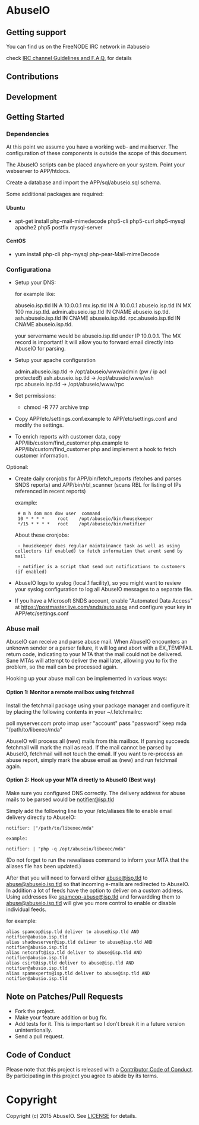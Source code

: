 # AbuseIO

## Getting support

You can find us on the FreeNODE IRC network in #abuseio

check [IRC channel Guidelines and F.A.Q.](https://abuse.io/abuseio/abuseio/wikis/ircandfaq) for details

## Contributions

## Development

## Getting Started

### Dependencies

At this point we assume you have a working web- and mailserver. The configuration of these components
is outside the scope of this document.

The AbuseIO scripts can be placed anywhere on your system. Point your webserver to APP/htdocs.

Create a database and import the APP/sql/abuseio.sql schema.

Some additional packages are required:

#### Ubuntu

* apt-get install php-mail-mimedecode php5-cli php5-curl php5-mysql apache2 php5 postfix mysql-server

#### CentOS

* yum install php-cli php-mysql php-pear-Mail-mimeDecode

### Configurationa

 - Setup your DNS:

    for example like:

    abuseio.isp.tld IN A 10.0.0.1
    mx.isp.tld IN A 10.0.0.1
    abuseio.isp.tld IN MX 100 mx.isp.tld.
    admin.abuseio.isp.tld IN CNAME abuseio.isp.tld.
    ash.abuseio.isp.tld IN CNAME abuseio.isp.tld.
    rpc.abuseio.isp.tld IN CNAME abuseio.isp.tld.

    your servername would be abuseio.isp.tld under IP 10.0.0.1. The MX record is important! It will allow you
    to forward email directly into AbuseIO for parsing.

 - Setup your apache configuration

    admin.abuseio.isp.tld -> /opt/abuseio/www/admin (pw / ip acl protected!)
    ash.abuseio.isp.tld   -> /opt/abuseio/www/ash
    rpc.abuseio.isp.tld   -> /opt/abuseio/www/rpc

 - Set permissions:

    - chmod -R 777 archive tmp

 - Copy APP/etc/settings.conf.example to APP/etc/settings.conf and modify the settings.
 - To enrich reports with customer data, copy APP/lib/custom/find_customer.php.example to APP/lib/custom/find_customer.php and implement a hook to fetch customer information.

Optional:

 - Create daily cronjobs for APP/bin/fetch_reports (fetches and parses SNDS reports) and APP/bin/rbl_scanner (scans RBL for listing of IPs referenced in recent reports)

    example:

        # m h dom mon dow user  command
        10 * * * *     root    /opt/abuseio/bin/housekeeper
        */15 * * * *   root    /opt/abuseio/bin/notifier

    About these cronjobs:

        - housekeeper does regular maintainance task as well as using collectors (if enabled) to fetch information that arent send by mail

        - notifier is a script that send out notifications to customers (if enabled)

 - AbuseIO logs to syslog (local.1 facility), so you might want to review your syslog configuration to log all AbuseIO messages to a separate file.
 - If you have a Microsoft SNDS account, enable "Automated Data Access" at https://postmaster.live.com/snds/auto.aspx and configure your key in APP/etc/settings.conf

### Abuse mail

AbuseIO can receive and parse abuse mail. When AbuseIO encounters an unknown sender or a parser failure, it will log and abort with a EX_TEMPFAIL return code, indicating to your MTA
that the mail could not be delivered. Sane MTAs will attempt to deliver the mail later, allowing you to fix the problem, so the mail can be processed again.

Hooking up your abuse mail can be implemented in various ways:

#### Option 1: Monitor a remote mailbox using fetchmail

Install the fetchmail package using your package manager and configure it by placing the following contents in your ~/.fetchmailrc:

poll myserver.com proto imap
    user "account"
    pass "password"
    keep
    mda "/path/to/libexec/mda"

AbuseIO will process all (new) mails from this mailbox. If parsing succeeds fetchmail will mark the mail as read. If the mail cannot be parsed by AbuseIO, fetchmail will not touch the email.
If you want to re-process an abuse report, simply mark the abuse email as (new) and run fetchmail again.

#### Option 2: Hook up your MTA directly to AbuseIO (Best way)

Make sure you configured DNS correctly. The delivery address for abuse mails to be parsed would be notifier@isp.tld

Simply add the following line to your /etc/aliases file to enable email delivery directly to AbuseIO:

    notifier: |"/path/to/libexec/mda"

    example:

    notifier: | "php -q /opt/abuseio/libexec/mda"

(Do not forget to run the newaliases command to inform your MTA that the aliases file has been updated.)

After that you will need to forward either abuse@isp.tld to abuse@abuseio.isp.tld so that incoming e-mails 
are redirected to AbuseIO. In addition a lot of feeds have the option to deliver on a custom address. Using 
addresses like spamcop-abuse@isp.tld and forwardding them to abuse@abuseio.isp.tld will give you more control 
to enable or disable individual feeds.

for example:

    alias spamcop@isp.tld deliver to abuse@isp.tld AND notifier@abusio.isp.tld
    alias shadowserver@isp.tld deliver to abuse@isp.tld AND notifier@abusio.isp.tld
    alias netcraft@isp.tld deliver to abuse@isp.tld AND notifier@abusio.isp.tld
    alias csirt@isp.tld deliver to abuse@isp.tld AND notifier@abusio.isp.tld
    alias spamexperts@isp.tld deliver to abuse@isp.tld AND notifier@abusio.isp.tld

## Note on Patches/Pull Requests

 * Fork the project.
 * Make your feature addition or bug fix.
 * Add tests for it. This is important so I don't break it in a future version unintentionally.
 * Send a pull request. 

## Code of Conduct

Please note that this project is released with a [Contributor Code of Conduct](CODE_OF_CONDUCT.md). By participating in this project you agree to abide by its terms.

# Copyright

Copyright (c) 2015 AbuseIO. See [LICENSE](https://abuse.io/abuseio/abuseio/blob/master/LICENSE) for details.
